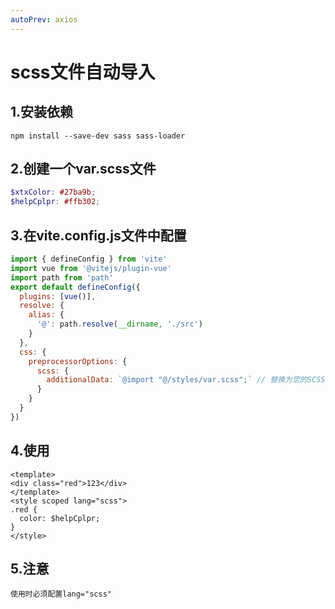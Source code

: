 ```yaml
---
autoPrev: axios
---
```

# scss文件自动导入

## 1.安装依赖

```
npm install --save-dev sass sass-loader
```

## 2.创建一个var.scss文件

```scss
$xtxColor: #27ba9b;
$helpCplpr: #ffb302;
```

## 3.在vite.config.js文件中配置

```js
import { defineConfig } from 'vite'
import vue from '@vitejs/plugin-vue'
import path from 'path'
export default defineConfig({
  plugins: [vue()],
  resolve: {
    alias: {
      '@': path.resolve(__dirname, './src')
    }
  },
  css: {
    preprocessorOptions: {
      scss: {
        additionalData: `@import "@/styles/var.scss";` // 替换为您的SCSS文件路径
      }
    }
  }
})

```

## 4.使用

```vue
<template>
<div class="red">123</div>
</template>
<style scoped lang="scss">
.red {
  color: $helpCplpr;
}
</style>
```

## 5.注意

```
使用时必须配置lang="scss"
```

